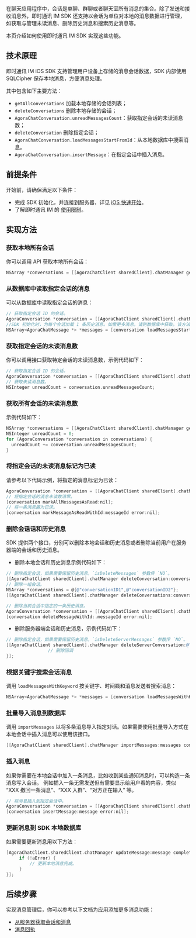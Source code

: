 在聊天应用程序中，会话是单聊、群聊或者聊天室所有消息的集合。除了发送和接收消息外，即时通讯 IM SDK 还支持以会话为单位对本地的消息数据进行管理，如获取与管理未读消息、删除历史消息和搜索历史消息等。

本页介绍如何使用即时通讯 IM SDK 实现这些功能。

## 技术原理

即时通讯 IM iOS SDK 支持管理用户设备上存储的消息会话数据，SDK 内部使用 SQLCipher 保存本地消息，方便消息处理。

其中包含如下主要方法：

- `getAllConversations` 加载本地存储的会话列表；
- `deleteConversations` 删除本地存储的会话；
- `AgoraChatConversation.unreadMessagesCount`：获取指定会话的未读消息数；
- `deleteConversation` 删除指定会话；
- `AgoraChatConversation.loadMessagesStartFromId`：从本地数据库中搜索消息。
- `AgoraChatConversation.insertMessage`：在指定会话中插入消息。

## 前提条件

开始前，请确保满足以下条件：

- 完成 SDK 初始化，并连接到服务器，详见 [iOS 快速开始](./agora_chat_get_started_ios)。
- 了解即时通讯 IM 的 [使用限制](./agora_chat_limitation)。

## 实现方法

### 获取本地所有会话

你可以调用 API 获取本地所有会话：

```objective-c
NSArray *conversations = [[AgoraChatClient sharedClient].chatManager getAllConversations];
```

### 从数据库中读取指定会话的消息

可以从数据库中读取指定会话的消息：

```objective-c
// 获取指定会话 ID 的会话。
AgoraConversation *conversation = [[AgoraChatClient sharedClient].chatManager getConversation:conversationId type:type createIfNotExist:YES];
//SDK 初始化时，为每个会话加载 1 条历史消息。如需更多消息，请到数据库中获取。该方法获取 `startMsgId` 之前的 `count` 条消息，SDK 会将这些消息自动存入此会话，app 无需添加到会话中。
NSArray<AgoraChatMessage *> *messages = [conversation loadMessagesStartFromId:startMsgId count:count searchDirection:MessageSearchDirectionUp];
```

### 获取指定会话的未读消息数

你可以调用接口获取特定会话的未读消息数，示例代码如下：

```objective-c
// 获取指定会话 ID 的会话。
AgoraConversation *conversation = [[AgoraChatClient sharedClient].chatManager getConversation:conversationId type:type createIfNotExist:YES];
// 获取未读消息数。
NSInteger unreadCount = conversation.unreadMessagesCount;
```

### 获取所有会话的未读消息数

示例代码如下：

```objectivec
NSArray *conversations = [[AgoraChatClient sharedClient].chatManager getAllConversations];
NSInteger unreadCount = 0;
for (AgoraConversation *conversation in conversations) {
  unreadCount += conversation.unreadMessagesCount;
}
```

### 将指定会话的未读消息标记为已读

请参考以下代码示例，将指定的消息标记为已读：

```objectivec
AgoraConversation *conversation = [[AgoraChatClient sharedClient].chatManager getConversation:conversationId type:type createIfNotExist:YES];
// 将指定会话的消息未读数清零。
[conversation markAllMessagesAsRead:nil];
// 将一条消息置为已读。
[conversation markMessageAsReadWithId:messageId error:nil];
```

### 删除会话话和历史消息

SDK 提供两个接口，分别可以删除本地会话和历史消息或者删除当前用户在服务器端的会话和历史消息。

- 删除本地会话和历史消息示例代码如下：

```objective-c
// 删除指定会话，如果需要保留历史消息，`isDeleteMessages` 参数传 `NO`。
[[AgoraChatClient sharedClient].chatManager deleteConversation:conversationId isDeleteMessages:YES completion:nil];
// 删除一组会话。
NSArray *conversations = @{@"conversationID1",@"conversationID2"};
[[AgoraChatClient sharedClient].chatManager deleteConversations:conversations isDeleteMessages:YES completion:nil];
```

```objective-c
// 删除当前会话中指定的一条历史消息。
AgoraConversation *conversation = [[AgoraChatClient sharedClient].chatManager getConversation:conversationId type:type createIfNotExist:YES];
[conversation deleteMessageWithId:.messageId error:nil];
```

- 删除服务器端会话和历史消息，示例代码如下：

```objective-c
// 删除指定会话，如果需要保留历史消息，`isDeleteServerMessages` 参数传 `NO`。
[[AgoraChatClient sharedClient].chatManager deleteServerConversation:@"conversationId1" conversationType:AgoraConversationTypeChat isDeleteServerMessages:YES completion:^(NSString *aConversationId, AgoraChatError *aError) {
                // 删除回调
}];
```

### 根据关键字搜索会话消息

调用 `loadMessagesWithKeyword` 按关键字、时间戳和消息发送者搜索消息：

```objective-c
NSArray<AgoraChatMessage *> *messages = [conversation loadMessagesWithKeyword:keyword timestamp:0 count:50 fromUser:nil searchDirection:MessageSearchDirectionDown];
```

### 批量导入消息到数据库

调用 `importMessages` 以将多条消息导入指定对话。如果需要使用批量导入方式在本地会话中插入消息可以使用该接口。

```objective-c
[[AgoraChatClient sharedClient].chatManager importMessages:messages completion:nil];
```

### 插入消息

如果你需要在本地会话中加入一条消息，比如收到某些通知消息时，可以构造一条消息写入会话。
例如插入一条无需发送但有需要显示给用户看的内容，类似 “XXX 撤回一条消息”、“XXX 入群”、“对方正在输入” 等。

```objective-c
// 将消息插入到指定会话中。
AgoraConversation *conversation = [[AgoraChatClient sharedClient].chatManager getConversation:conversationId type:type createIfNotExist:YES];
[conversation insertMessage:message error:nil];
```

### 更新消息到 SDK 本地数据库

如果需要更新消息用以下方法：

```objective-c
[AgoraChatClient.sharedClient.chatManager updateMessage:message completion:^(AgoraChatChatMessage *aMessage, AgoraChatError *aError) {
     if (!aError) {
         // 更新本地消息完成。
     }
}];
```

## 后续步骤

实现消息管理后，你可以参考以下文档为应用添加更多消息功能：

- [从服务器获取会话和消息](./agora_chat_retrieve_message_ios)
- [消息回执](./agora_chat_message_receipt_ios)